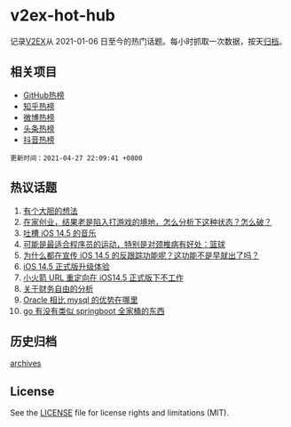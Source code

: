 # v2ex-hot-hub

 记录[V2EX](https://www.v2ex.com/)从 2021-01-06 日至今的热门话题。每小时抓取一次数据，按天[归档](archives)。
 
 ## 相关项目

- [GitHub热榜](https://github.com/lonnyzhang423/github-hot-hub)
- [知乎热榜](https://github.com/lonnyzhang423/zhihu-hot-hub)
- [微博热榜](https://github.com/lonnyzhang423/weibo-hot-hub)
- [头条热榜](https://github.com/lonnyzhang423/toutiao-hot-hub)
- [抖音热榜](https://github.com/lonnyzhang423/douyin-hot-hub)


 `更新时间：2021-04-27 22:09:41 +0800`

## 热议话题

1. [有个大胆的想法](https://www.v2ex.com/t/773516)
1. [在家创业，结果老是陷入打游戏的境地，怎么分析下这种状态？怎么破？](https://www.v2ex.com/t/773579)
1. [吐槽 iOS 14.5 的音乐](https://www.v2ex.com/t/773507)
1. [可能是最适合程序员的运动，特别是对颈椎病有好处：篮球](https://www.v2ex.com/t/773500)
1. [为什么都在宣传 iOS 14.5 的反跟踪功能呢？这功能不是早就出了吗？](https://www.v2ex.com/t/773502)
1. [iOS 14.5 正式版升级体验](https://www.v2ex.com/t/773505)
1. [小火箭 URL 重定向在 iOS14.5 正式版下不工作](https://www.v2ex.com/t/773536)
1. [关于财务自由的分析](https://www.v2ex.com/t/773614)
1. [Oracle 相比 mysql 的优势在哪里](https://www.v2ex.com/t/773654)
1. [go 有没有类似 springboot 全家桶的东西](https://www.v2ex.com/t/773477)

## 历史归档

[archives](archives)

## License

See the [LICENSE](LICENSE) file for license rights and limitations (MIT).
